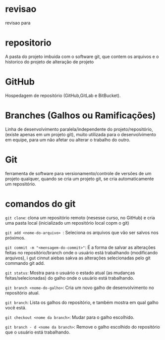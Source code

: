 # revisao
revisao para

# repositorio

A pasta do projeto imbuida com o software git, que contem os arquivos e o historico do projeto de alteração de projeto

# GitHub

Hospedagem de repositório (GitHub,GitLab e BitBucket).

# Branches (Galhos ou Ramificações)

Linha de desenvolvimento paralela/independente do projeto/repositório, (existe apenas em um projeto git), muito utilizada para o desenvolvimento em equipe, para um não afetar ou alterar o trabalho do outro.

# Git

ferramenta de software para versionamento/controle de versões de um projeto qualquer, quando se cria um projeto git, se cria automaticamente um repositório.

# comandos do git
`git clone`: clona um repositório remoto (nesesse curso, no GitHub) e cria uma pasta local (inicializado um repositório local copm o git)

`git add <nome-do-arquivo> `: Seleciona os arquivos que vão ser salvos nos próximos.

`git commit -m "<mensagem-do-commit>"`:  É a forma de salvar as alterações feitas no repositório/branch onde o usuário está trabalhando (modificando arquivos), i gut cinnut aiebas sakva as alterações selecionadas pelo git commando git add.

`git status`: Mostra para o usuário o estado atual (as mudanças feitas/selecionadas) do galho onde o usuário está trabalhando.

`git branch <nome-do-galho>`: Cria um novo galho de desenvolvimento no repositório atual.

`git branch`: Lista os galhos do repositório, e também mostra em qual galho você está.

`git checkout <nome da branch>`: Mudar para o galho escolhido.

`git branch - d <nome da branch>`: Remove o galho escolhido do repositório que o usuário está trabalhando.


